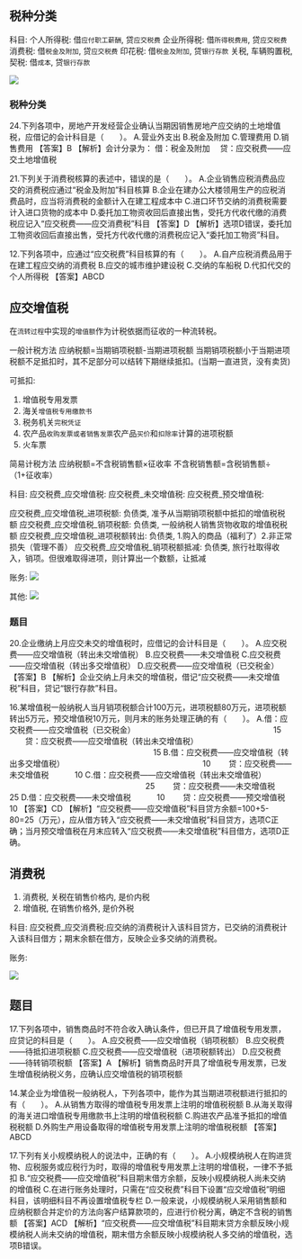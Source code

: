 








## 税种分类



科目:
个人所得税: 借`应付职工薪酬`, 贷`应交税费`
企业所得税: 借`所得税费用`, 贷`应交税费`
消费税: 借`税金及附加`, 贷`应交税费`
印花税: 借`税金及附加`, 贷`银行存款`
关税, 车辆购置税, 契税: 借`成本`, 贷`银行存款`


![](./实务_负债_应交税费/1.png)


### 税种分类

24.下列各项中，房地产开发经营企业确认当期因销售房地产应交纳的土地增值税，应借记的会计科目是（　　）。
A.营业外支出
B.税金及附加
C.管理费用
D.销售费用
【答案】B
【解析】会计分录为：
借：税金及附加
　贷：应交税费——应交土地增值税


21.下列关于消费税核算的表述中，错误的是（　　）。
A.企业销售应税消费品应交的消费税应通过“税金及附加”科目核算
B.企业在建办公大楼领用生产的应税消费品时，应当将消费税的金额计入在建工程成本中
C.进口环节交纳的消费税需要计入进口货物的成本中
D.委托加工物资收回后直接出售，受托方代收代缴的消费税应记入“应交税费——应交消费税”科目
【答案】D
【解析】选项D错误，委托加工物资收回后直接出售，受托方代收代缴的消费税应记入“委托加工物资”科目。


12.下列各项中，应通过“应交税费”科目核算的有（　　）。
A.自产应税消费品用于在建工程应交纳的消费税
B.应交的城市维护建设税
C.交纳的车船税
D.代扣代交的个人所得税
【答案】ABCD




## 应交增值税
在`流转过程`中实现的`增值额`作为计税依据而征收的一种流转税。


一般计税方法
应纳税额=当期销项税额-当期进项税额
当期销项税额小于当期进项税额不足抵扣时，其不足部分可以结转下期继续抵扣。(当期一直进货，没有卖货)


可抵扣:
1. 增值税专用发票
2. 海关`增值税专用缴款书`
3. 税务机关`完税凭证`
4. 农产品`收购发票或者销售发票`农产品`买价`和`扣除率`计算的进项税额
5. 火车票


简易计税方法
应纳税额=不含税销售额×征收率
不含税销售额=含税销售额÷（1+征收率）


科目:
应交税费_应交增值税: 
应交税费_未交增值税:
应交税费_预交增值税:


应交税费_应交增值税_进项税额: 负债类, 准予从当期销项税额中抵扣的增值税税额
应交税费_应交增值税_销项税额: 负债类, 一般纳税人销售货物收取的增值税税额
应交税费_应交增值税_进项税额转出: 负债类, 1.购入的商品（福利了）2.非正常损失（管理不善）
应交税费_应交增值税_销项税额抵减: 负债类, 旅行社取得收入，销项。但很难取得进项，则计算出一个数额，让抵减

账务:
![](./实务_负债_应交税费/2.png)


其他:
![](./实务_负债_应交税费/3.png)



### 题目
20.企业缴纳上月应交未交的增值税时，应借记的会计科目是（　　）。
A.应交税费——应交增值税（转出未交增值税）
B.应交税费——未交增值税
C.应交税费——应交增值税（转出多交增值税）
D.应交税费——应交增值税（已交税金）
【答案】B
【解析】企业交纳上月未交的增值税，借记“应交税费——未交增值税”科目，贷记“银行存款”科目。


16.某增值税一般纳税人当月销项税额合计100万元，进项税额80万元，进项税额转出5万元，预交增值税10万元，则月末的账务处理正确的有（　　）。
A.借：应交税费——应交增值税（已交税金）
　　　　　　　　　　　　　　　　　 15
　　贷：应交税费——应交增值税（转出未交增值税）
　　　　　　　　　　　　　　　　　　 15
B.借：应交税费——应交增值税（转出多交增值税）
　　　　　　　　　　　　　　　　　 10
　　贷：应交税费——未交增值税　　　 10
C.借：应交税费——应交增值税（转出未交增值税）
　　　　　　　　　　　　　　　　　 25
　　贷：应交税费——未交增值税　　　 25
D.借：应交税费——未交增值税　　　 10
　　贷：应交税费——预交增值税　　　 10
【答案】CD
【解析】“应交税费——应交增值税”科目贷方余额=100+5-80=25（万元），应从借方转入“应交税费——未交增值税”科目贷方，选项C正确；当月预交增值税在月末应转入“应交税费——未交增值税”科目借方，选项D正确。



## 消费税
1. 消费税, 关税在销售价格内, 是价内税
2. 增值税, 在销售价格外, 是价外税

科目:
应交税费_应交消费税:应交纳的消费税计入该科目贷方，已交纳的消费税计入该科目借方；期末余额在借方，反映企业多交纳的消费税。


账务:

![](./实务_负债_应交税费/4.png)


## 题目
17.下列各项中，销售商品时不符合收入确认条件，但已开具了增值税专用发票，应贷记的科目是（　　）。
A.应交税费——应交增值税（销项税额）
B.应交税费——待抵扣进项税额
C.应交税费——应交增值税（进项税额转出）
D.应交税费——待转销项税额
【答案】A
【解析】销售商品时开具了增值税专用发票，已发生增值税纳税义务，应确认应交增值税的销项税额


14.某企业为增值税一般纳税人，下列各项中，能作为其当期进项税额进行抵扣的有（　　）。
A.从销售方取得的增值税专用发票上注明的增值税税额
B.从海关取得的海关进口增值税专用缴款书上注明的增值税税额
C.购进农产品准予抵扣的增值税税额
D.外购生产用设备取得的增值税专用发票上注明的增值税税额
【答案】ABCD


17.下列有关小规模纳税人的说法中，正确的有（　　）。
A.小规模纳税人在购进货物、应税服务或应税行为时，取得的增值税专用发票上注明的增值税，一律不予抵扣
B.“应交税费——应交增值税”科目期末借方余额，反映小规模纳税人尚未交纳的增值税
C.在进行账务处理时，只需在“应交税费”科目下设置“应交增值税”明细科目，该明细科目不再设置增值税专栏
D.一般来说，小规模纳税人采用销售额和应纳税额合并定价的方法向客户结算款项的，应进行价税分离，确定不含税的销售额
【答案】ACD
【解析】“应交税费——应交增值税”科目期末贷方余额反映小规模纳税人尚未交纳的增值税，期末借方余额反映小规模纳税人多交纳的增值税，选项B错误。











